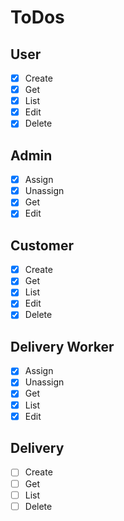 # ToDos

## User

- [x] Create
- [x] Get
- [x] List
- [x] Edit
- [x] Delete

## Admin 

- [x] Assign
- [x] Unassign
- [x] Get
- [x] Edit

## Customer

- [x] Create
- [x] Get
- [x] List
- [x] Edit
- [x] Delete

## Delivery Worker

- [x] Assign
- [x] Unassign
- [x] Get
- [x] List
- [x] Edit

## Delivery

- [ ] Create
- [ ] Get
- [ ] List
- [ ] Delete